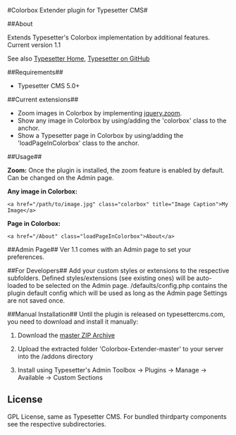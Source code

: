 #Colorbox Extender plugin for Typesetter CMS#

##About

Extends Typesetter's Colorbox implementation by additional features.
Current version 1.1 

See also [Typesetter Home](http://www.typesettercms.com), [Typesetter on GitHub](https://github.com/Typesetter/Typesetter)

##Requirements##
* Typesetter CMS 5.0+

##Current extensions##
* Zoom images in Colorbox by implementing [jquery.zoom](http://www.jacklmoore.com/zoom).
* Show any image in Colorbox by using/adding the 'colorbox' class to the anchor.
* Show a Typesetter page in Colorbox by using/adding the 'loadPageInColorbox' class to the anchor.

##Usage##

**Zoom:** Once the plugin is installed, the zoom feature is enabled by default. Can be changed on the Admin page.

**Any image in Colorbox:** 
```
<a href="/path/to/image.jpg" class="colorbox" title="Image Caption">My Image</a>
```

**Page in Colorbox:**
```
<a href="/About" class="loadPageInColorbox">About</a>
```

##Admin Page##
Ver 1.1 comes with an Admin page to set your preferences.


##For Developers##
Add your custom styles or extensions to the respective subfolders. Defined styles/extensions (see existing ones) will be auto-loaded to be selected on the Admin page. /defaults/config.php contains the plugin default config which will be used as long as the Admin page Settings are not saved once.


##Manual Installation##
Until the plugin is released on typesettercms.com, you need to download and install it manually:

1. Download the [master ZIP Archive](https://github.com/juek/Colorbox-Extender/archive/master.zip)

2. Upload the extracted folder 'Colorbox-Extender-master' to your server into the /addons directory

3. Install using Typesetter's Admin Toolbox -> Plugins -> Manage -> Available -> Custom Sections

## License
GPL License, same as Typesetter CMS. For bundled thirdparty components see the respective subdirectories.
